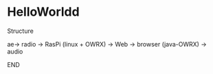 # HelloWorldd

Structure

ae-> radio -> RasPi (linux + OWRX) -> Web -> browser (java-OWRX) -> audio

END
